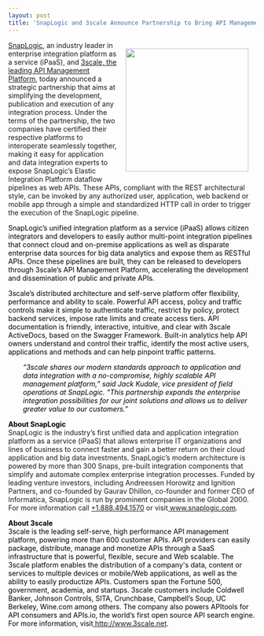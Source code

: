 ```yaml
---
layout: post
title: 'SnapLogic and 3scale Announce Partnership to Bring API Management Capabilities to Integration Platform as a Service'
---
```

<p><a href="http://www.SnapLogic.com"><img style="padding: 15px;" src="http://api.report/images/kinlane/snaplogic-logo.png" alt="" width="250" align="right" /></a></p>
<p><a href="http://www.SnapLogic.com">SnapLogic</a>, an industry leader in enterprise integration platform as a service (iPaaS), and <a href="http://www.3scale.net">3scale, the leading API Management Platform</a>, today announced a strategic partnership that aims at simplifying the development, publication and execution of any integration process. Under the terms of the partnership, the two companies have certified their respective platforms to interoperate seamlessly together, making it easy for application and data integration experts to expose SnapLogic&rsquo;s Elastic Integration Platform dataflow pipelines as web APIs. These APIs, compliant with the REST architectural style, can be invoked by any authorized user, application, web backend or mobile app through a simple and standardized HTTP call in order to trigger the execution of the SnapLogic pipeline.</p>
<p><span><span style="color: #000000;">SnapLogic&rsquo;s unified integration platform as a service (iPaaS) allows citizen integrators and developers to easily author multi-point integration pipelines that connect cloud and on-premise applications as well as disparate enterprise data sources for big data analytics and expose them as RESTful APIs. Once these pipelines are built, they can be released to developers through 3scale&rsquo;s API Management Platform, accelerating the development and dissemination of public and private APIs.&nbsp;</span></span>&nbsp;</p>
<p><span><span style="color: #000000;">3scale&rsquo;s distributed architecture and self-serve platform offer flexibility, performance and ability to scale. Powerful API access, policy and traffic controls make it simple to authenticate traffic, restrict by policy, protect backend services, impose rate limits and create access tiers. API documentation is friendly, interactive, intuitive, and clear with 3scale ActiveDocs, based on the&nbsp;Swagger Framework. Built-in analytics help API owners understand and control their traffic, identify the most active users, applications and methods and can help pinpoint traffic patterns.</span></span></p>
<p style="padding-left: 30px;"><em><span style="color: #000000;">&ldquo;3scale shares our modern standards approach to application and data integration with a no-compromise, highly scalable API management platform,&rdquo; said Jack Kudale, vice president of field operations at SnapLogic. &ldquo;This partnership expands the enterprise integration possibilities for our joint solutions and allows us to deliver greater value to our customers.&rdquo;</span><span style="color: #000000;">&nbsp;</span>&nbsp;</em></p>
<p><strong><span><span style="color: #000000;">About SnapLogic<br /></span></span></strong>SnapLogic is the industry&rsquo;s first unified data and application integration platform as a service (iPaaS) that allows enterprise IT organizations and lines of business to connect faster and gain a better return on their cloud application and big data investments. SnapLogic&rsquo;s modern architecture is powered by more than 300 Snaps, pre-built integration components that simplify and automate complex enterprise integration processes. Funded by leading venture investors, including Andreessen Horowitz and Ignition Partners, and co-founded by Gaurav Dhillon, co-founder and former CEO of Informatica, SnapLogic is run by prominent companies in the Global 2000. For more information call&nbsp;<a href="tel:%2B1.888.494.1570" target="_blank">+1.888.494.1570</a>&nbsp;or visit<a href="http://www.snaplogic.com/" target="_blank">&nbsp;</a><a href="http://www.snaplogic.com/" target="_blank">www.snaplogic.com</a>.</p>
<p><span><a href="http://www.3scale.net/" target="_blank"></a></span></p>
<p><a href="http://www.3scale.net/" target="_blank"></a></p>
<p><strong><span><span style="color: #000000;">About 3scale<br /></span></span></strong><span style="color: #000000;">3scale is the leading self-serve, high performance API management platform, powering more than 600 customer APIs. API providers can easily package, distribute, manage and monetize APIs through a SaaS infrastructure that is powerful, flexible, secure and Web scalable. The 3scale platform enables the distribution of a company's data, content or services to multiple devices or mobile/Web applications, as well as the ability to easily productize APIs. Customers span the Fortune 500, government, academia, and startups. 3scale customers include Coldwell Banker, Johnson Controls, SITA, Crunchbase, Campbell&rsquo;s Soup, UC Berkeley, Wine.com among others. The company also powers APItools for API consumers and APIs.io, the world&rsquo;s first open source API search engine. For more information, visit</span><a href="http://www.3scale.net/" target="_blank">&nbsp;http://www.3scale.net</a><span style="color: #000000;">.</span></p>